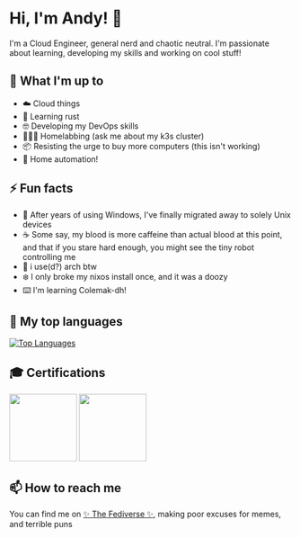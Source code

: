 # Hi, I'm Andy! 👋

I'm a Cloud Engineer, general nerd and chaotic neutral. I'm passionate about learning, developing my skills and working on cool stuff!

## 🚀 What I'm up to

- ☁️ Cloud things
- 🦀 Learning rust
- 🤓 Developing my DevOps skills
- 🧑🏻‍💻 Homelabbing (ask me about my k3s cluster)
- 📦 Resisting the urge to buy more computers (this isn't working)
- 🏡 Home automation!

## ⚡ Fun facts

- 🐧 After years of using Windows, I've finally migrated away to solely Unix devices
- ☕️ Some say, my blood is more caffeine than actual blood at this point, and that if you stare hard enough, you might see the tiny robot controlling me
- 🔺 i use(d?) arch btw
- ❄️ I only broke my nixos install once, and it was a doozy
- ⌨️ I'm learning Colemak-dh!

## 🎩 My top languages

[![Top Languages](https://github-readme-stats.vercel.app/api/top-langs/?username=andybzn&layout=donut&theme=dark&hide_title=true&hide_border=true&langs_count=6)](https://github.com/anuraghazra/github-readme-stats)

## 🎓 Certifications
<body> 
<a href="https://www.credly.com/badges/92bcc7df-61cd-4c6d-864b-42e786839d54/public_url" target="_blank"><img width="120" height="120" src="https://images.credly.com/images/00634f82-b07f-4bbd-a6bb-53de397fc3a6/image.png" /></a>
<a href="https://www.credly.com/badges/462ca9ba-6e26-468a-bdb0-bee141f372ac/public_url" target="_blank"><img width="120" height="120" src="https://images.credly.com/images/f0d3fbb9-bfa7-4017-9989-7bde8eaf42b1/image.png" /></a>
</body>

## 📫 How to reach me

You can find me on [✨ The Fediverse ✨](https://hachyderm.io/@bzn), making poor excuses for memes, and terrible puns

